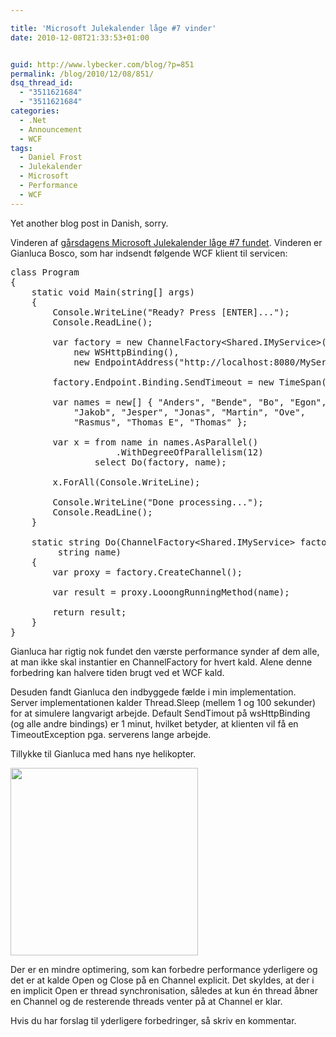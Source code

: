 ```yaml
---

title: 'Microsoft Julekalender låge #7 vinder'
date: 2010-12-08T21:33:53+01:00


guid: http://www.lybecker.com/blog/?p=851
permalink: /blog/2010/12/08/851/
dsq_thread_id:
  - "3511621684"
  - "3511621684"
categories:
  - .Net
  - Announcement
  - WCF
tags:
  - Daniel Frost
  - Julekalender
  - Microsoft
  - Performance
  - WCF
---
```

Yet another blog post in Danish, sorry.

Vinderen af [gårsdagens Microsoft Julekalender låge #7 fundet](/blog/2010/12/07/microsoft-julekalender-lage-7/ "Microsoft Julekalender 2010 låge #7"). Vinderen er Gianluca Bosco, som har indsendt følgende WCF klient til servicen:

<pre class="brush: csharp; highlight: [8,9,10,12]; title: ; notranslate" title="">class Program
{
    static void Main(string[] args)
    {
        Console.WriteLine("Ready? Press [ENTER]...");
        Console.ReadLine();

        var factory = new ChannelFactory&lt;Shared.IMyService&gt;(
            new WSHttpBinding(),
            new EndpointAddress("http://localhost:8080/MyService"));

        factory.Endpoint.Binding.SendTimeout = new TimeSpan(0,2,0);

        var names = new[] { "Anders", "Bende", "Bo", "Egon",
            "Jakob", "Jesper", "Jonas", "Martin", "Ove",
            "Rasmus", "Thomas E", "Thomas" };

        var x = from name in names.AsParallel()
                    .WithDegreeOfParallelism(12)
                select Do(factory, name);

        x.ForAll(Console.WriteLine);

        Console.WriteLine("Done processing...");
        Console.ReadLine();
    }

    static string Do(ChannelFactory&lt;Shared.IMyService&gt; factory,
         string name)
    {
        var proxy = factory.CreateChannel();

        var result = proxy.LooongRunningMethod(name);

        return result;
    }
}
</pre>

Gianluca har rigtig nok fundet den værste performance synder af dem alle, at man ikke skal instantier en ChannelFactory for hvert kald. Alene denne forbedring kan halvere tiden brugt ved et WCF kald.

Desuden fandt Gianluca den indbyggede fælde i min implementation. Server implementationen kalder Thread.Sleep (mellem 1 og 100 sekunder) for at simulere langvarigt arbejde. Default SendTimout på wsHttpBinding (og alle andre bindings) er 1 minut, hvilket betyder, at klienten vil få en TimeoutException pga. serverens lange arbejde.

Tillykke til Gianluca med hans nye helikopter.

[<img loading="lazy" class="aligncenter size-medium wp-image-823" title="Remote controlled helicopter model Blade mCX2" src="http://www.lybecker.com/blog/wp-content/uploads/Blade_mCX2-300x300.jpg" alt="" width="300" height="300" />](http://www.lybecker.com/blog/wp-content/uploads/Blade_mCX2.jpg)

Der er en mindre optimering, som kan forbedre performance yderligere og det er at kalde Open og Close på en Channel explicit. Det skyldes, at der i en implicit Open er thread synchronisation, således at kun én thread åbner en Channel og de resterende threads venter på at Channel er klar.

Hvis du har forslag til yderligere forbedringer, så skriv en kommentar.
